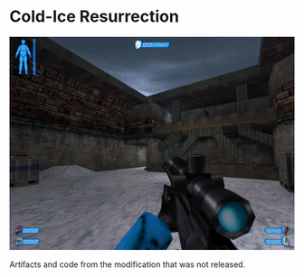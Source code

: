 # Cold-Ice Resurrection

![HLA](screens/blaser.jpg)

Artifacts and code from the modification that was not released.
